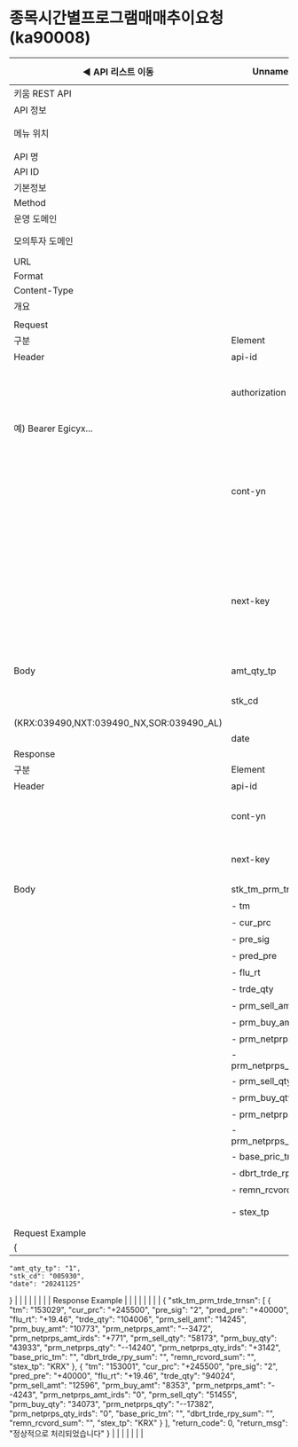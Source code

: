 # 종목시간별프로그램매매추이요청(ka90008)

| ◀ API 리스트 이동 | Unnamed: 1 | Unnamed: 2 | Unnamed: 3 | Unnamed: 4 | Unnamed: 5 | Unnamed: 6 |
| --- | --- | --- | --- | --- | --- | --- |
| 키움 REST API |  |  |  |  |  |  |
| API 정보 |  |  |  |  |  |  |
| 메뉴 위치 |  | 국내주식 > 시세 > 종목시간별프로그램매매추이요청(ka90008) |  |  |  |  |
| API 명 |  | 종목시간별프로그램매매추이요청 |  |  |  |  |
| API ID |  | ka90008 |  |  |  |  |
| 기본정보 |  |  |  |  |  |  |
| Method |  | POST |  |  |  |  |
| 운영 도메인 |  | https://api.kiwoom.com |  |  |  |  |
| 모의투자 도메인 |  | https://mockapi.kiwoom.com(KRX만 지원가능) |  |  |  |  |
| URL |  | /api/dostk/mrkcond |  |  |  |  |
| Format |  | JSON |  |  |  |  |
| Content-Type |  | application/json;charset=UTF-8 |  |  |  |  |
| 개요 |  |  |  |  |  |  |
|  |  |  |  |  |  |  |
| Request |  |  |  |  |  |  |
| 구분 | Element | 한글명 | Type | Required | Length | Description |
| Header | api-id | TR명 | String | Y | 10 |  |
|  | authorization | 접근토큰 | String | Y | 1000 | 토큰 지정시 토큰타입("Bearer") 붙혀서 호출 
 예) Bearer Egicyx... |
|  | cont-yn | 연속조회여부 | String | N | 1 | 응답 Header의 연속조회여부값이 Y일 경우 다음데이터 요청시 응답 Header의 cont-yn값 세팅 |
|  | next-key | 연속조회키 | String | N | 50 | 응답 Header의 연속조회여부값이 Y일 경우 다음데이터 요청시 응답 Header의 next-key값 세팅 |
| Body | amt_qty_tp | 금액수량구분 | String | Y | 1 | 1:금액, 2:수량 |
|  | stk_cd | 종목코드 | String | Y | 6 | 거래소별 종목코드
(KRX:039490,NXT:039490_NX,SOR:039490_AL) |
|  | date | 날짜 | String | Y | 8 | YYYYMMDD |
| Response |  |  |  |  |  |  |
| 구분 | Element | 한글명 | Type | Required | Length | Description |
| Header | api-id | TR명 | String | Y | 10 |  |
|  | cont-yn | 연속조회여부 | String | N | 1 | 다음 데이터가 있을시 Y값 전달 |
|  | next-key | 연속조회키 | String | N | 50 | 다음 데이터가 있을시 다음 키값 전달 |
| Body | stk_tm_prm_trde_trnsn | 종목시간별프로그램매매추이 | LIST | N |  |  |
|  | - tm | 시간 | String | N | 20 |  |
|  | - cur_prc | 현재가 | String | N | 20 |  |
|  | - pre_sig | 대비기호 | String | N | 20 |  |
|  | - pred_pre | 전일대비 | String | N | 20 |  |
|  | - flu_rt | 등락율 | String | N | 20 |  |
|  | - trde_qty | 거래량 | String | N | 20 |  |
|  | - prm_sell_amt | 프로그램매도금액 | String | N | 20 |  |
|  | - prm_buy_amt | 프로그램매수금액 | String | N | 20 |  |
|  | - prm_netprps_amt | 프로그램순매수금액 | String | N | 20 |  |
|  | - prm_netprps_amt_irds | 프로그램순매수금액증감 | String | N | 20 |  |
|  | - prm_sell_qty | 프로그램매도수량 | String | N | 20 |  |
|  | - prm_buy_qty | 프로그램매수수량 | String | N | 20 |  |
|  | - prm_netprps_qty | 프로그램순매수수량 | String | N | 20 |  |
|  | - prm_netprps_qty_irds | 프로그램순매수수량증감 | String | N | 20 |  |
|  | - base_pric_tm | 기준가시간 | String | N | 20 |  |
|  | - dbrt_trde_rpy_sum | 대차거래상환주수합 | String | N | 20 |  |
|  | - remn_rcvord_sum | 잔고수주합 | String | N | 20 |  |
|  | - stex_tp | 거래소구분 | String | N | 20 | KRX , NXT , 통합 |
| Request Example |  |  |  |  |  |  |
| {
    "amt_qty_tp": "1",
    "stk_cd": "005930",
    "date": "20241125"
} |  |  |  |  |  |  |
| Response Example |  |  |  |  |  |  |
| {
    "stk_tm_prm_trde_trnsn": [
        {
            "tm": "153029",
            "cur_prc": "+245500",
            "pre_sig": "2",
            "pred_pre": "+40000",
            "flu_rt": "+19.46",
            "trde_qty": "104006",
            "prm_sell_amt": "14245",
            "prm_buy_amt": "10773",
            "prm_netprps_amt": "--3472",
            "prm_netprps_amt_irds": "+771",
            "prm_sell_qty": "58173",
            "prm_buy_qty": "43933",
            "prm_netprps_qty": "--14240",
            "prm_netprps_qty_irds": "+3142",
            "base_pric_tm": "",
            "dbrt_trde_rpy_sum": "",
            "remn_rcvord_sum": "",
            "stex_tp": "KRX"
        },
        {
            "tm": "153001",
            "cur_prc": "+245500",
            "pre_sig": "2",
            "pred_pre": "+40000",
            "flu_rt": "+19.46",
            "trde_qty": "94024",
            "prm_sell_amt": "12596",
            "prm_buy_amt": "8353",
            "prm_netprps_amt": "--4243",
            "prm_netprps_amt_irds": "0",
            "prm_sell_qty": "51455",
            "prm_buy_qty": "34073",
            "prm_netprps_qty": "--17382",
            "prm_netprps_qty_irds": "0",
            "base_pric_tm": "",
            "dbrt_trde_rpy_sum": "",
            "remn_rcvord_sum": "",
            "stex_tp": "KRX"
        }
    ],
    "return_code": 0,
    "return_msg": "정상적으로 처리되었습니다"
} |  |  |  |  |  |  |
